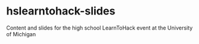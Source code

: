 # hslearntohack-slides
Content and slides for the high school LearnToHack event at the University of Michigan
